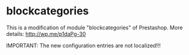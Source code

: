 blockcategories
===============
This is a modification of module "blockcategories" of Prestashop. More details: http://wp.me/p1daPg-30

IMPORTANT: The new configuration entries are not localized!!!